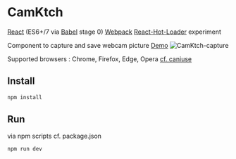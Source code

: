 # CamKtch

[React](https://facebook.github.io/react/) (ES6+/7 via [Babel](https://babeljs.io/) stage 0) [Webpack](http://webpack.github.io) [React-Hot-Loader](https://github.com/gaearon/react-hot-loader) experiment

Component to capture and save webcam picture [Demo](http://www.rxlabz.com/labz/camktch)
![CamKtch-capture](https://www.evernote.com/l/AAHAh5qla-RLB6g-brj9ADA-1OhgVT6rM90B/image.png)

Supported browsers : Chrome, Firefox, Edge, Opera [cf. caniuse](http://caniuse.com/#search=getUserMedia)

## Install

```bash
npm install
```

## Run

via npm scripts cf. package.json 

```bash
npm run dev
```

